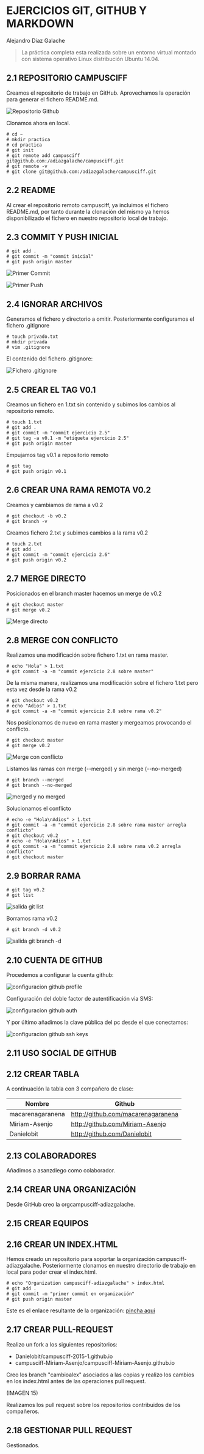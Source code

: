 # EJERCICIOS GIT, GITHUB Y MARKDOWN
Alejandro Diaz Galache

> La práctica completa esta realizada sobre un entorno virtual montado con sistema operativo Linux distribución Ubuntu 14.04.

## 2.1 REPOSITORIO CAMPUSCIFF
Creamos el repositorio de trabajo en GitHub. Aprovechamos la operación para generar el fichero README.md.

![Repositorio Github](https://github.com/adiazgalache/campusciff/blob/master/img/01.png)

Clonamos ahora en local.

```
# cd ~
# mkdir practica
# cd practica
# git init
# git remote add campusciff git@github.com:/adiazgalache/campusciff.git
# git remote -v
# git clone git@github.com:/adiazgalache/campusciff.git

```
## 2.2 README
Al crear el repositorio remoto campusciff, ya incluimos el fichero README.md, por tanto durante la clonación del mismo ya hemos disponibilizado el fichero en nuestro repositorio local de trabajo.

## 2.3 COMMIT Y PUSH INICIAL

```
# git add .
# git commit -m "commit inicial"
# git push origin master
```

![Primer Commit](https://github.com/adiazgalache/campusciff/blob/master/img/02.png)


![Primer Push](https://github.com/adiazgalache/campusciff/blob/master/img/03.png)

## 2.4 IGNORAR ARCHIVOS

Generamos el fichero y directorio a omitir. Posteriormente configuramos el fichero .gitignore

```
# touch privado.txt
# mkdir privada
# vim .gitignore
```

El contenido del fichero .gitignore:

![Fichero .gitignore](https://github.com/adiazgalache/campusciff/blob/master/img/04.png)

## 2.5 CREAR EL TAG V0.1

Creamos un fichero en 1.txt sin contenido y subimos los cambios al repositorio remoto.

```
# touch 1.txt
# git add .
# git commit -m "commit ejercicio 2.5"
# git tag -a v0.1 -m "etiqueta ejercicio 2.5"
# git push origin master
```

Empujamos tag v0.1 a repositorio remoto

```
# git tag
# git push origin v0.1
```

## 2.6 CREAR UNA RAMA REMOTA V0.2

Creamos y cambiamos de rama a v0.2

```
# git checkout -b v0.2
# git branch -v
```

Creamos fichero 2.txt y subimos cambios a la rama v0.2

```
# touch 2.txt
# git add .
# git commit -m "commit ejercicio 2.6"
# git push origin v0.2
```

## 2.7 MERGE DIRECTO

Posicionados en el branch master hacemos un merge de v0.2

```
# git checkout master
# git merge v0.2
```

![Merge directo](https://github.com/adiazgalache/campusciff/blob/master/img/06.png)

## 2.8 MERGE CON CONFLICTO

Realizamos una modificación sobre fichero 1.txt en rama master.

```
# echo "Hola" > 1.txt
# git commit -a -m "commit ejercicio 2.8 sobre master"
```

De la misma manera, realizamos una modificación sobre el fichero 1.txt pero esta vez desde la rama v0.2

```
# git checkout v0.2
# echo "Adios" > 1.txt
# git commit -a -m "commit ejercicio 2.8 sobre rama v0.2"
```

Nos posicionamos de nuevo en rama master y mergeamos provocando el conflicto.

```
# git checkout master
# git merge v0.2
```

![Merge con conflicto](https://github.com/adiazgalache/campusciff/blob/master/img/07.png)

Listamos las ramas con merge (--merged) y sin merge (--no-merged)

```
# git branch --merged
# git branch --no-merged
```

![merged y no merged](https://github.com/adiazgalache/campusciff/blob/master/img/08.png)

Solucionamos el conflicto

```
# echo -e "Hola\nAdios" > 1.txt
# git commit -a -m "commit ejercicio 2.8 sobre rama master arregla conflicto"
# git checkout v0.2
# echo -e "Hola\nAdios" > 1.txt
# git commit -a -m "commit ejercicio 2.8 sobre rama v0.2 arregla conflicto"
# git checkout master
```

## 2.9 BORRAR RAMA

```
# git tag v0.2
# git list
``` 

![salida git list](https://github.com/adiazgalache/campusciff/blob/master/img/09.png)

Borramos rama v0.2

```
# git branch -d v0.2
```

![salida git branch -d](https://github.com/adiazgalache/campusciff/blob/master/img/10.png)

## 2.10 CUENTA DE GITHUB

Procedemos a configurar la cuenta github:

![configuracion github profile](https://github.com/adiazgalache/campusciff/blob/master/img/11.png)

Configuración del doble factor de autentificación via SMS:

![configuracion github auth](https://github.com/adiazgalache/campusciff/blob/master/img/12.png)

Y por último añadimos la clave pública del pc desde el que conectamos:

![configuracion github ssh keys](https://github.com/adiazgalache/campusciff/blob/master/img/13.png)

## 2.11 USO SOCIAL DE GITHUB

## 2.12 CREAR TABLA

A continuación la tabla con 3 compañero de clase:

Nombre | Github
------- | -------
macarenagaranena | http://github.com/macarenagaranena 
Miriam-Asenjo | http://github.com/Miriam-Asenjo
Danielobit | http://github.com/Danielobit

## 2.13 COLABORADORES

Añadimos a asanzdiego como colaborador.

## 2.14 CREAR UNA ORGANIZACIÓN

Desde GitHub creo la orgcampusciff-adiazgalache.

## 2.15 CREAR EQUIPOS



## 2.16 CREAR UN INDEX.HTML

Hemos creado un repositorio para soportar la organización campusciff-adiazgalache. Posteriormente clonamos en nuestro directorio de trabajo en local para poder crear el index.html.

```
# echo "Organization campusciff-adiazgalache" > index.html
# git add .
# git commit -m "primer commit en organización"
# git push origin master
```

Este es el enlace resultante de la organización: [pincha aqui](http://campusciff-adiazgalache.github.io.)

## 2.17 CREAR PULL-REQUEST

Realizo un fork a los siguientes repositorios:

- Danielobit/campusciff-2015-1.github.io
- campusciff-Miriam-Asenjo/campusciff-Miriam-Asenjo.github.io

Creo los branch "cambioalex" asociados a las copias y realizo los cambios en los index.html antes de las operaciones pull request.

(IMAGEN 15)

Realizamos los pull request sobre los repositorios contribuidos de los compañeros.

## 2.18 GESTIONAR PULL REQUEST

Gestionados.
